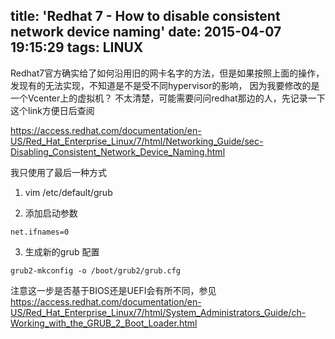 title: 'Redhat 7 - How to disable consistent network device naming'
date: 2015-04-07 19:15:29
tags: LINUX
---

Redhat7官方确实给了如何沿用旧的网卡名字的方法，但是如果按照上面的操作，发现有的无法实现，不知道是不是受不同hypervisor的影响，
因为我要修改的是一个Vcenter上的虚拟机？ 不太清楚，可能需要问问redhat那边的人，先记录一下这个link方便日后查阅

https://access.redhat.com/documentation/en-US/Red_Hat_Enterprise_Linux/7/html/Networking_Guide/sec-Disabling_Consistent_Network_Device_Naming.html

我只使用了最后一种方式

1. vim /etc/default/grub

2. 添加启动参数

```
net.ifnames=0
```

3. 生成新的grub 配置

```
grub2-mkconfig -o /boot/grub2/grub.cfg
```

注意这一步是否基于BIOS还是UEFI会有所不同，参见
https://access.redhat.com/documentation/en-US/Red_Hat_Enterprise_Linux/7/html/System_Administrators_Guide/ch-Working_with_the_GRUB_2_Boot_Loader.html